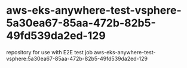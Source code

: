 # aws-eks-anywhere-test-vsphere-5a30ea67-85aa-472b-82b5-49fd539da2ed-129
repository for use with E2E test job aws-eks-anywhere-test-vsphere:5a30ea67-85aa-472b-82b5-49fd539da2ed-129
